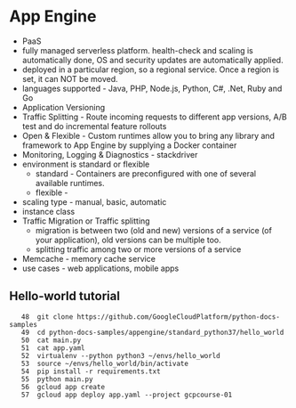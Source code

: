 # App Engine
- PaaS
- fully managed serverless platform. health-check and scaling is automatically done, OS and security updates are automatically applied.
- deployed in a particular region, so a regional service. Once a region is set, it can NOT be moved.
- languages supported - Java, PHP, Node.js, Python, C#, .Net, Ruby and Go
- Application Versioning
- Traffic Splitting - Route incoming requests to different app versions, A/B test and do incremental feature rollouts
- Open & Flexible - Custom runtimes allow you to bring any library and framework to App Engine by supplying a Docker container
- Monitoring, Logging & Diagnostics - stackdriver
- environment is standard or flexible
  - standard - Containers are preconfigured with one of several available runtimes.
  - flexible - 
- scaling type - manual, basic, automatic
- instance class 
- Traffic Migration or Traffic splitting
  - migration is between two (old and new) versions of a service (of your application), old versions can be multiple too. 
  - splitting traffic among two or more versions of a service
- Memcache - memory cache service
- use cases - web applications, mobile apps

## Hello-world tutorial
```
   48  git clone https://github.com/GoogleCloudPlatform/python-docs-samples
   49  cd python-docs-samples/appengine/standard_python37/hello_world
   50  cat main.py
   51  cat app.yaml
   52  virtualenv --python python3 ~/envs/hello_world
   53  source ~/envs/hello_world/bin/activate
   54  pip install -r requirements.txt
   55  python main.py
   56  gcloud app create
   57  gcloud app deploy app.yaml --project gcpcourse-01
```
